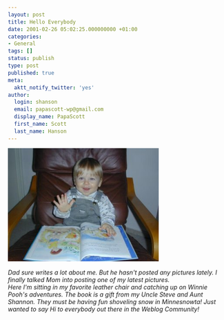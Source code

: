 ```yaml
---
layout: post
title: Hello Everybody
date: 2001-02-26 05:02:25.000000000 +01:00
categories:
- General
tags: []
status: publish
type: post
published: true
meta:
  aktt_notify_twitter: 'yes'
author:
  login: shanson
  email: papascott-wp@gmail.com
  display_name: PapaScott
  first_name: Scott
  last_name: Hanson
---
```

<p><img src="/wordpress/wp-content/uploads/2001/02/WinniePooh.jpg" height="262" width="350" border="0" alt="Winnie Pooh: " /></p>
<p><i>Dad sure writes a lot about me. But he hasn't posted any pictures lately. I finally talked Mom into posting one of my latest pictures.<br />
Here I'm sitting in my favorite leather chair and catching up on Winnie Pooh's adventures. The book is a gift from my Uncle Steve and Aunt Shannon. They must be having fun shoveling snow in Minnesnowta! Just wanted to say Hi to everybody out there in the Weblog Community!</i></p>
